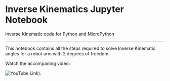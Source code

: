 # Inverse Kinematics Jupyter Notebook
Inverse Kinematic code for Python and MicroPython

---

This notebook contains all the steps required to solve Inverse Kinematic angles for a robot arm with 2 degrees of freedom.

Watch the accompaning video: 

![[YouTube Link](https://img.youtube.com/vi/nW5FUVzYCKM/0.jpg)](https://youtu.be/nW5FUVzYCKM)).
